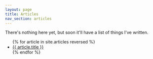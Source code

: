 ```yaml
---
layout: page
title: Articles
nav_section: articles
---
```

There's nothing here yet, but soon it'll have a list of things I've written.

<ul id="list_of_articles">
{% for article in site.articles reversed %}
  <li><a href="{{ article.url }}">{{ article.title }}</a></li>
{% endfor %}
</ul>
